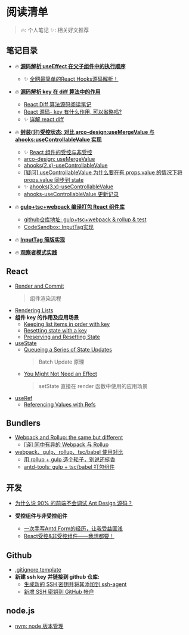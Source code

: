 # 阅读清单

> 🔥: 个人笔记
> ✨: 相关好文推荐

## 笔记目录

- 🔥 **[源码解析 useEffect 在父子组件中的执行顺序](https://github.com/jtwang7/mind-palace/blob/main/notes/%5BReact%E6%BA%90%E7%A0%81%5D%20%E6%BA%90%E7%A0%81%E8%A7%A3%E6%9E%90%20useEffect%20%E5%9C%A8%E7%88%B6%E5%AD%90%E7%BB%84%E4%BB%B6%E4%B8%AD%E7%9A%84%E6%89%A7%E8%A1%8C%E9%A1%BA%E5%BA%8F/README.md)**
  - ✨ [全网最简单的React Hooks源码解析！](https://cloud.tencent.com/developer/article/1977982)

- 🔥 **[源码解析 key 在 diff 算法中的作用](https://github.com/jtwang7/mind-palace/blob/main/notes/%5BReact%E6%BA%90%E7%A0%81%5D%20%E6%BA%90%E7%A0%81%E8%A7%A3%E6%9E%90%20key%20%E5%9C%A8%20diff%20%E7%AE%97%E6%B3%95%E4%B8%AD%E7%9A%84%E4%BD%9C%E7%94%A8/README.md)**
  - [React Diff 算法源码阅读笔记](https://juejin.cn/post/6987714071801888798#heading-5)
  - [React 源码- key 有什么作用, 可以省略吗?](https://juejin.cn/post/6998913043077791775)
  - ✨ [详解 react diff](https://juejin.cn/post/6844903973585944589)

- 🔥 **[封装(非)受控状态: 对比 arco-design:useMergeValue 与 ahooks:useControllableValue 实现](https://github.com/jtwang7/mind-palace/tree/main/notes/%5B%E9%98%85%E8%AF%BB%5D%20%E5%B0%81%E8%A3%85(%E9%9D%9E)%E5%8F%97%E6%8E%A7%E7%8A%B6%E6%80%81%3A%20%E5%AF%B9%E6%AF%94%20arco-design%3AuseMergeValue%20%E4%B8%8E%20ahooks%3AuseControllableValue%20%E5%AE%9E%E7%8E%B0)**
  - ✨ [React 组件的受控与非受控](https://zhuanlan.zhihu.com/p/536322574)
  - [arco-design: useMergeValue](https://github.com/arco-design/arco-design/blob/main/components/_util/hooks/useMergeValue.ts#L5)
  - [ahooks(2.x)-useControllableValue](https://github.com/alibaba/hooks/blob/release/v2.x/packages/hooks/src/useControllableValue/index.ts)
  - [[疑问] useControllableValue 为什么要在有 props.value 的情况下将 props.value 同步到 state](https://github.com/alibaba/hooks/issues/984)
  - ✨ [ahooks(3.x)-useControllableValue](https://github.com/alibaba/hooks/blob/master/packages/hooks/src/useControllableValue/index.ts)
  - [ahooks-useControllableValue 更新记录](https://github.com/alibaba/hooks/commit/d0ebab6923f09f172288dbb27cd8ffc2722647f8)

- 🔥 **[gulp+tsc+webpack 编译打包 React 组件库](https://github.com/jtwang7/mind-palace/tree/main/notes/%5B%E9%A1%B9%E7%9B%AE%5D%20gulp%2Btsc%2Bwebpack%20%E7%BC%96%E8%AF%91%E6%89%93%E5%8C%85%20React%20%E7%BB%84%E4%BB%B6%E5%BA%93)**
  - [github仓库地址: gulp+tsc+webpack & rollup & test](https://github.com/jtwang7/gulp-ts-webpack-pack.git)
  - [CodeSandbox: InputTag实现](https://codesandbox.io/s/inputtag-med39g)

- 🔥 **[InputTag 简版实现](https://github.com/jtwang7/mind-palace/blob/main/notes/%5B%E9%A1%B9%E7%9B%AE%5D%20InputTag%20%E7%AE%80%E7%89%88%E5%AE%9E%E7%8E%B0/README.md)**

- 🔥 **[观察者模式实践](https://github.com/jtwang7/mind-palace/blob/main/notes/%5B%E9%80%9A%E7%94%A8%5D%20%E8%A7%82%E5%AF%9F%E8%80%85%E6%A8%A1%E5%BC%8F%E5%AE%9E%E8%B7%B5/README.md)**

## React

- [Render and Commit](https://react.dev/learn/render-and-commit)
  > 组件渲染流程
- [Rendering Lists](https://react.dev/learn/rendering-lists#rules-of-keys)
- **组件 key 的作用及应用场景**
  - [Keeping list items in order with key](https://react.dev/learn/rendering-lists#keeping-list-items-in-order-with-key)
  - [Resetting state with a key](https://react.dev/reference/react/useState#resetting-state-with-a-key)
  - [Preserving and Resetting State](https://react.dev/learn/preserving-and-resetting-state)
- [useState](https://react.dev/reference/react/useState#storing-information-from-previous-renders)
  - [Queueing a Series of State Updates](https://react.dev/learn/queueing-a-series-of-state-updates)
    > Batch Update 原理
  - [You Might Not Need an Effect](https://react.dev/learn/you-might-not-need-an-effect)
    > setState 直接在 render 函数中使用的应用场景
- [useRef](https://react.dev/reference/react/useRef)
  - [Referencing Values with Refs](https://react.dev/learn/referencing-values-with-refs#differences-between-refs-and-state)

## Bundlers

- [Webpack and Rollup: the same but different](https://medium.com/webpack/webpack-and-rollup-the-same-but-different-a41ad427058c)
  - [[译] 同中有异的 Webpack 与 Rollup](https://juejin.cn/post/6844903473700405261)
- [webpack、gulp、rollup、tsc/babel 使用对比](https://segmentfault.com/a/1190000037638760)
  - [用 rollup + gulp 造个轮子，别说还挺香](https://juejin.cn/post/7081998643657605127#heading-7)
  - [antd-tools: gulp + tsc/babel 打包组件](https://github.com/ant-design/antd-tools/blob/master/lib/gulpfile.js)

## 开发

- [为什么说 90% 的前端不会调试 Ant Design 源码？](https://juejin.cn/post/7158430758070140942)

- **受控组件与非受控组件**
  - [一次手写Antd Form的经历，让我受益匪浅](https://juejin.cn/post/7038099720400535582)
  - [React受控&非受控组件——我想都要！](https://juejin.cn/post/7051855761588092958)

## Github

- [.gitignore template](https://github.com/github/gitignore/blob/main/Node.gitignore)
- **新建 ssh key 并链接到 github 仓库:**
  - [生成新的 SSH 密钥并将其添加到 ssh-agent](https://docs.github.com/zh/authentication/connecting-to-github-with-ssh/generating-a-new-ssh-key-and-adding-it-to-the-ssh-agent)
  - [新增 SSH 密钥到 GitHub 帐户](https://docs.github.com/zh/authentication/connecting-to-github-with-ssh/adding-a-new-ssh-key-to-your-github-account)

## node.js

- [nvm: node 版本管理](https://juejin.cn/post/7000652162950758431#heading-6)